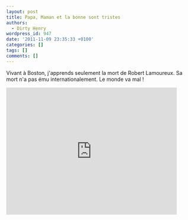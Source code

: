 ```yaml
---
layout: post
title: Papa, Maman et la bonne sont tristes
authors:
  - Dirty Henry
wordpress_id: 947
date: '2011-11-09 23:35:33 +0100'
categories: []
tags: []
comments: []
---
```

Vivant à Boston, j'apprends seulement la mort de Robert Lamoureux. Sa mort n'a pas ému internationalement. Le monde va mal !

<iframe width="460" height="342" src="http://www.youtube.com/embed/s1JtweRfweg" frameborder="0" allowfullscreen></iframe>
